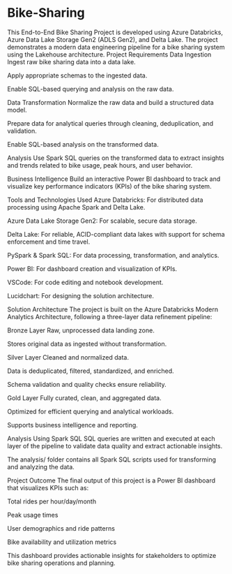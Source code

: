 # Bike-Sharing
This End-to-End Bike Sharing Project is developed using Azure Databricks, Azure Data Lake Storage Gen2 (ADLS Gen2), and Delta Lake. The project demonstrates a modern data engineering pipeline for a bike sharing system using the Lakehouse architecture.
 Project Requirements
Data Ingestion
Ingest raw bike sharing data into a data lake.

Apply appropriate schemas to the ingested data.

Enable SQL-based querying and analysis on the raw data.

Data Transformation
Normalize the raw data and build a structured data model.

Prepare data for analytical queries through cleaning, deduplication, and validation.

Enable SQL-based analysis on the transformed data.

Analysis
Use Spark SQL queries on the transformed data to extract insights and trends related to bike usage, peak hours, and user behavior.

Business Intelligence
Build an interactive Power BI dashboard to track and visualize key performance indicators (KPIs) of the bike sharing system.

Tools and Technologies Used
Azure Databricks: For distributed data processing using Apache Spark and Delta Lake.

Azure Data Lake Storage Gen2: For scalable, secure data storage.

Delta Lake: For reliable, ACID-compliant data lakes with support for schema enforcement and time travel.

PySpark & Spark SQL: For data processing, transformation, and analytics.

Power BI: For dashboard creation and visualization of KPIs.

VSCode: For code editing and notebook development.

Lucidchart: For designing the solution architecture.

Solution Architecture
The project is built on the Azure Databricks Modern Analytics Architecture, following a three-layer data refinement pipeline:

Bronze Layer
Raw, unprocessed data landing zone.

Stores original data as ingested without transformation.

Silver Layer
Cleaned and normalized data.

Data is deduplicated, filtered, standardized, and enriched.

Schema validation and quality checks ensure reliability.

Gold Layer
Fully curated, clean, and aggregated data.

Optimized for efficient querying and analytical workloads.

Supports business intelligence and reporting.

Analysis Using Spark SQL
SQL queries are written and executed at each layer of the pipeline to validate data quality and extract actionable insights.

The analysis/ folder contains all Spark SQL scripts used for transforming and analyzing the data.

Project Outcome
The final output of this project is a Power BI dashboard that visualizes KPIs such as:

Total rides per hour/day/month

Peak usage times

User demographics and ride patterns

Bike availability and utilization metrics

This dashboard provides actionable insights for stakeholders to optimize bike sharing operations and planning.


